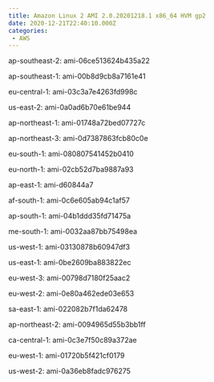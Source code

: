 ```yaml
---
title: Amazon Linux 2 AMI 2.0.20201218.1 x86_64 HVM gp2
date: 2020-12-21T22:40:10.000Z
categories:
 - AWS
---
```


ap-southeast-2: ami-06ce513624b435a22

ap-southeast-1: ami-00b8d9cb8a7161e41

eu-central-1: ami-03c3a7e4263fd998c

us-east-2: ami-0a0ad6b70e61be944

ap-northeast-1: ami-01748a72bed07727c

ap-northeast-3: ami-0d7387863fcb80c0e

eu-south-1: ami-080807541452b0410

eu-north-1: ami-02cb52d7ba9887a93

ap-east-1: ami-d60844a7

af-south-1: ami-0c6e605ab94c1af57

ap-south-1: ami-04b1ddd35fd71475a

me-south-1: ami-0032aa87bb75498ea

us-west-1: ami-03130878b60947df3

us-east-1: ami-0be2609ba883822ec

eu-west-3: ami-00798d7180f25aac2

eu-west-2: ami-0e80a462ede03e653

sa-east-1: ami-022082b7f1da62478

ap-northeast-2: ami-0094965d55b3bb1ff

ca-central-1: ami-0c3e7f50c89a372ae

eu-west-1: ami-01720b5f421cf0179

us-west-2: ami-0a36eb8fadc976275

